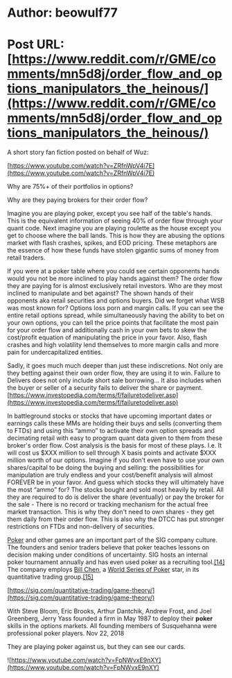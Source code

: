 # Author: beowulf77
# Post URL: [https://www.reddit.com/r/GME/comments/mn5d8j/order_flow_and_options_manipulators_the_heinous/](https://www.reddit.com/r/GME/comments/mn5d8j/order_flow_and_options_manipulators_the_heinous/)


A short story fan fiction posted on behalf of Wuz:

[https://www.youtube.com/watch?v=ZRfnWpV4i7E](https://www.youtube.com/watch?v=ZRfnWpV4i7E)

Why are 75%+ of their portfolios in options?

Why are they paying brokers for their order flow?

Imagine you are playing poker, except you see half of the table's hands. This is the equivalent information of seeing 40% of order flow through your quant code. Next imagine you are playing roulette as the house except you get to choose where the ball lands. This is how they are abusing the options market with flash crashes, spikes, and EOD pricing. These metaphors are the essence of how these funds have stolen gigantic sums of money from retail traders.

If you were at a poker table where you could see certain opponents hands would you not be more inclined to play hands against them? The order flow they are paying for is almost exclusively retail investors. Who are they most inclined to manipulate and bet against? The shown hands of their opponents aka retail securities and options buyers. Did we forget what WSB was most known for? Options loss porn and margin calls. If you can see the entire retail options spread, while simultaneously having the ability to bet on your own options, you can tell the price points that facilitate the most pain for your order flow and additionally cash in your own bets to skew the cost/profit equation of manipulating the price in your favor. Also, flash crashes and high volatility lend themselves to more margin calls and more pain for undercapitalized entities.

Sadly, it goes much much deeper than just these indiscretions. Not only are they betting against their own order flow, they are using it to win. Failure to Delivers does not only include short sale borrowing… It also includes when the buyer or seller of a security fails to deliver the share or payment. [https://www.investopedia.com/terms/f/failuretodeliver.asp](https://www.investopedia.com/terms/f/failuretodeliver.asp)

In battleground stocks or stocks that have upcoming important dates or earnings calls these MMs are holding their buys and sells (converting them to FTDs) and using this “ammo” to activate their own option spreads and decimating retail with easy to program quant data given to them from these broker's order flow. Cost analysis is the basis for most of these plays. I.e. It will cost us $XXX million to sell through X basis points and activate $XXX million worth of our options. Imagine if you don’t even have to use your own shares/capital to be doing the buying and selling: the possibilities for manipulation are truly endless and your cost/benefit analysis will almost FOREVER be in your favor. And guess which stocks they will ultimately have the most “ammo” for? The stocks bought and sold most heavily by retail. All they are required to do is deliver the share (eventually) or pay the broker for the sale - There is no record or tracking mechanism for the actual free market transaction. This is why they don't need to own shares - they get them daily from their order flow. This is also why the DTCC has put stronger restrictions on FTDs and non-delivery of securities.

[Poker](https://en.wikipedia.org/wiki/Poker) and other games are an important part of the SIG company culture. The founders and senior traders believe that poker teaches lessons on decision making under conditions of uncertainty. SIG hosts an internal poker tournament annually and has even used poker as a recruiting tool.[\[14\]](https://en.wikipedia.org/wiki/Susquehanna_International_Group#cite_note-14) The company employs [Bill Chen](https://en.wikipedia.org/wiki/Bill_Chen), a [World Series of Poker](https://en.wikipedia.org/wiki/World_Series_of_Poker) star, in its quantitative trading group.[\[15\]](https://en.wikipedia.org/wiki/Susquehanna_International_Group#cite_note-15)

[https://sig.com/quantitative-trading/game-theory/](https://sig.com/quantitative-trading/game-theory/)

With Steve Bloom, Eric Brooks, Arthur Dantchik, Andrew Frost, and Joel Greenberg, Jerry Yass founded a firm in May 1987 to deploy their **poker** skills in the options markets. All founding members of Susquehanna were professional poker players. Nov 22, 2018

They are playing poker against us, but they can see our cards.

![https://www.youtube.com/watch?v=FpNWvxE9nXY](https://www.youtube.com/watch?v=FpNWvxE9nXY)